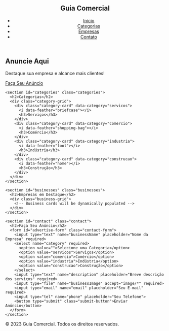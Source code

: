 <html lang="pt-BR">
<head>
  <meta charset="UTF-8">
  <meta name="viewport" content="width=device-width, initial-scale=1.0">
  <title>Guia Comercial - Seu Portal de Negócios</title>
  <link rel="stylesheet" href="styles.css">
  <script src="https://cdn.jsdelivr.net/npm/feather-icons/dist/feather.min.js"></script>
</head>
<body>
  <header>
    <nav class="navbar">
      <div class="logo">
        <h1>Guia Comercial</h1>
      </div>
      <ul class="nav-links">
        <li><a href="#home">Início</a></li>
        <li><a href="#categories">Categorias</a></li>
        <li><a href="#businesses">Empresas</a></li>
        <li><a href="#contact">Contato</a></li>
      </ul>
    </nav>
  </header>

  <main>
    <section id="banner" class="advertise-banner">
      <div class="banner-content">
        <h2>Anuncie Aqui</h2>
        <p>Destaque sua empresa e alcance mais clientes!</p>
        <a href="#contact" class="cta-button">Faça Seu Anúncio</a>
      </div>
    </section>

    <section id="categories" class="categories">
      <h2>Categorias</h2>
      <div class="category-grid">
        <div class="category-card" data-category="servicos">
          <i data-feather="briefcase"></i>
          <h3>Serviços</h3>
        </div>
        <div class="category-card" data-category="comercio">
          <i data-feather="shopping-bag"></i>
          <h3>Comércio</h3>
        </div>
        <div class="category-card" data-category="industria">
          <i data-feather="tool"></i>
          <h3>Indústria</h3>
        </div>
        <div class="category-card" data-category="construcao">
          <i data-feather="home"></i>
          <h3>Construção</h3>
        </div>
      </div>
    </section>

    <section id="businesses" class="businesses">
      <h2>Empresas em Destaque</h2>
      <div class="business-grid">
        <!-- Business cards will be dynamically populated -->
      </div>
    </section>

    <section id="contact" class="contact">
      <h2>Faça Seu Anúncio</h2>
      <form id="advertise-form" class="contact-form">
        <input type="text" name="businessName" placeholder="Nome da Empresa" required>
        <select name="category" required>
          <option value="">Selecione uma Categoria</option>
          <option value="servicos">Serviços</option>
          <option value="comercio">Comércio</option>
          <option value="industria">Indústria</option>
          <option value="construcao">Construção</option>
        </select>
        <input type="text" name="description" placeholder="Breve descrição dos serviços" required>
        <input type="file" name="businessImage" accept="image/*" required>
        <input type="email" name="email" placeholder="Seu E-mail" required>
        <input type="tel" name="phone" placeholder="Seu Telefone">
        <button type="submit" class="submit-button">Enviar Anúncio</button>
      </form>
    </section>
  </main>

  <footer>
    <div class="footer-content">
      <p>&copy; 2023 Guia Comercial. Todos os direitos reservados.</p>
      <div class="social-links">
        <a href="#"><i data-feather="facebook"></i></a>
        <a href="#"><i data-feather="instagram"></i></a>
        <a href="#"><i data-feather="linkedin"></i></a>
      </div>
    </div>
  </footer>

  <script src="script.js" type="module"></script>
  <script>
    feather.replace();
  </script>
</body>
</html>
